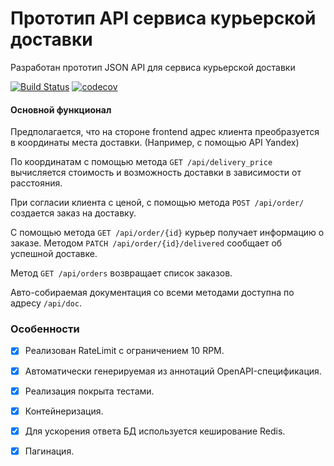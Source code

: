 # Прототип API сервиса курьерской доставки
Разработан прототип JSON API для сервиса курьерской доставки

[![Build Status](https://travis-ci.org/MrSmile2114/av-sd.svg?branch=master)](https://travis-ci.org/MrSmile2114/av-sd)
[![codecov](https://codecov.io/gh/MrSmile2114/av-sd/branch/master/graph/badge.svg)](https://codecov.io/gh/MrSmile2114/av-sd)

#### Основной функционал
Предполагается, что на стороне frontend адрес клиента преобразуется в координаты места доставки. 
(Например, с помощью API Yandex) 

По координатам с помощью метода `GET /api/delivery_price` вычисляется стоимость и возможность доставки в зависимости от 
расстояния.

При согласии клиента с ценой, с помощью метода `POST /api/order/` создается заказ на доставку.

С помощью метода `GET /api/order/{id}` курьер получает информацию о заказе. 
Методом `PATCH /api/order/{id}/delivered` сообщает об успешной доставке.

Метод `GET /api/orders` возвращает список заказов.

Авто-собираемая документация со всеми методами доступна по адресу `/api/doc`.

### Особенности
- [x] Реализован RateLimit с ограничением 10 RPM.
- [x] Автоматически генерируемая из аннотаций OpenAPI-спецификация.
- [x] Реализация покрыта тестами.
- [x] Контейнеризация.
- [x] Для ускорения ответа БД используется кеширование Redis.
- [x] Пагинация.


